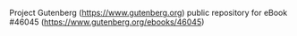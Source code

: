 Project Gutenberg (https://www.gutenberg.org) public repository for eBook #46045 (https://www.gutenberg.org/ebooks/46045)